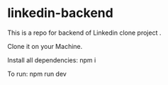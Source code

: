 # linkedin-backend
This is a repo for backend of Linkedin clone project .



Clone it on your Machine.

Install all dependencies: npm i 

To run: npm run dev




